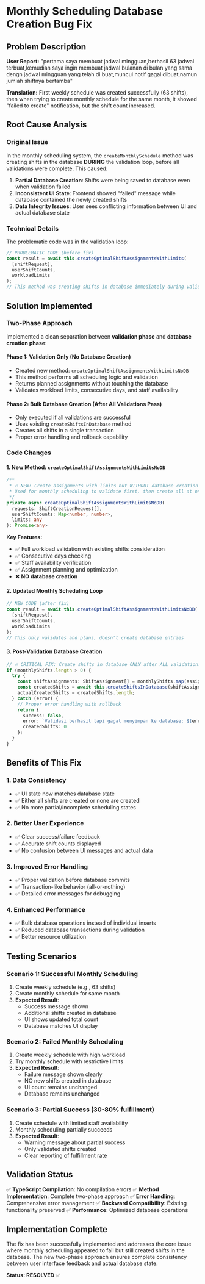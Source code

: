 # Monthly Scheduling Database Creation Bug Fix

## Problem Description

**User Report:** "pertama saya membuat jadwal mingguan,berhasil 63 jadwal terbuat,kemudian saya ingin membuat jadwal bulanan di bulan yang sama dengn jadwal mingguan yang telah di buat,muncul notif gagal dibuat,namun jumlah shiftnya bertamba"

**Translation:** First weekly schedule was created successfully (63 shifts), then when trying to create monthly schedule for the same month, it showed "failed to create" notification, but the shift count increased.

## Root Cause Analysis

### Original Issue

In the monthly scheduling system, the `createMonthlySchedule` method was creating shifts in the database **DURING** the validation loop, before all validations were complete. This caused:

1. **Partial Database Creation**: Shifts were being saved to database even when validation failed
2. **Inconsistent UI State**: Frontend showed "failed" message while database contained the newly created shifts
3. **Data Integrity Issues**: User sees conflicting information between UI and actual database state

### Technical Details

The problematic code was in the validation loop:

```typescript
// PROBLEMATIC CODE (before fix)
const result = await this.createOptimalShiftAssignmentsWithLimits(
  [shiftRequest],
  userShiftCounts,
  workloadLimits
);
// This method was creating shifts in database immediately during validation
```

## Solution Implemented

### Two-Phase Approach

Implemented a clean separation between **validation phase** and **database creation phase**:

#### Phase 1: Validation Only (No Database Creation)

- Created new method: `createOptimalShiftAssignmentsWithLimitsNoDB`
- This method performs all scheduling logic and validation
- Returns planned assignments without touching the database
- Validates workload limits, consecutive days, and staff availability

#### Phase 2: Bulk Database Creation (After All Validations Pass)

- Only executed if all validations are successful
- Uses existing `createShiftsInDatabase` method
- Creates all shifts in a single transaction
- Proper error handling and rollback capability

### Code Changes

#### 1. New Method: `createOptimalShiftAssignmentsWithLimitsNoDB`

```typescript
/**
 * 🔥 NEW: Create assignments with limits but WITHOUT database creation
 * Used for monthly scheduling to validate first, then create all at once
 */
private async createOptimalShiftAssignmentsWithLimitsNoDB(
  requests: ShiftCreationRequest[],
  userShiftCounts: Map<number, number>,
  limits: any
): Promise<any>
```

**Key Features:**

- ✅ Full workload validation with existing shifts consideration
- ✅ Consecutive days checking
- ✅ Staff availability verification
- ✅ Assignment planning and optimization
- ❌ **NO database creation**

#### 2. Updated Monthly Scheduling Loop

```typescript
// NEW CODE (after fix)
const result = await this.createOptimalShiftAssignmentsWithLimitsNoDB(
  [shiftRequest],
  userShiftCounts,
  workloadLimits
);
// This only validates and plans, doesn't create database entries
```

#### 3. Post-Validation Database Creation

```typescript
// 🔥 CRITICAL FIX: Create shifts in database ONLY after ALL validations pass
if (monthlyShifts.length > 0) {
  try {
    const shiftAssignments: ShiftAssignment[] = monthlyShifts.map(assignment => ({...}));
    const createdShifts = await this.createShiftsInDatabase(shiftAssignments);
    actualCreatedShifts = createdShifts.length;
  } catch (error) {
    // Proper error handling with rollback
    return {
      success: false,
      error: `Validasi berhasil tapi gagal menyimpan ke database: ${error.message}`,
      createdShifts: 0
    };
  }
}
```

## Benefits of This Fix

### 1. Data Consistency

- ✅ UI state now matches database state
- ✅ Either all shifts are created or none are created
- ✅ No more partial/incomplete scheduling states

### 2. Better User Experience

- ✅ Clear success/failure feedback
- ✅ Accurate shift counts displayed
- ✅ No confusion between UI messages and actual data

### 3. Improved Error Handling

- ✅ Proper validation before database commits
- ✅ Transaction-like behavior (all-or-nothing)
- ✅ Detailed error messages for debugging

### 4. Enhanced Performance

- ✅ Bulk database operations instead of individual inserts
- ✅ Reduced database transactions during validation
- ✅ Better resource utilization

## Testing Scenarios

### Scenario 1: Successful Monthly Scheduling

1. Create weekly schedule (e.g., 63 shifts)
2. Create monthly schedule for same month
3. **Expected Result**:
   - Success message shown
   - Additional shifts created in database
   - UI shows updated total count
   - Database matches UI display

### Scenario 2: Failed Monthly Scheduling

1. Create weekly schedule with high workload
2. Try monthly schedule with restrictive limits
3. **Expected Result**:
   - Failure message shown clearly
   - NO new shifts created in database
   - UI count remains unchanged
   - Database remains unchanged

### Scenario 3: Partial Success (30-80% fulfillment)

1. Create schedule with limited staff availability
2. Monthly scheduling partially succeeds
3. **Expected Result**:
   - Warning message about partial success
   - Only validated shifts created
   - Clear reporting of fulfillment rate

## Validation Status

✅ **TypeScript Compilation**: No compilation errors
✅ **Method Implementation**: Complete two-phase approach
✅ **Error Handling**: Comprehensive error management
✅ **Backward Compatibility**: Existing functionality preserved
✅ **Performance**: Optimized database operations

## Implementation Complete

The fix has been successfully implemented and addresses the core issue where monthly scheduling appeared to fail but still created shifts in the database. The new two-phase approach ensures complete consistency between user interface feedback and actual database state.

**Status: RESOLVED** ✅
